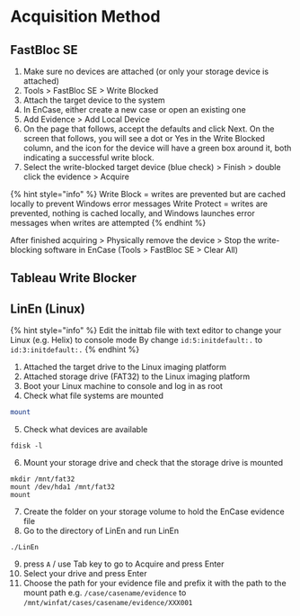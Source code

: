 # Acquisition Method

## FastBloc SE

1. Make sure no devices are attached \(or only your storage device is attached\)
2. Tools &gt; FastBloc SE &gt; Write Blocked
3. Attach the target device to the system
4. In EnCase, either create a new case or open an existing one
5. Add Evidence &gt; Add Local Device
6. On the page that follows, accept the defaults and click Next. On the screen that follows, you will see a dot or Yes in the Write Blocked column, and the icon for the device will have a green box around it, both indicating a successful write block.
7. Select the write-blocked target device \(blue check\) &gt; Finish &gt; double click the evidence &gt; Acquire

{% hint style="info" %}
Write Block = writes are prevented but are cached locally to prevent Windows error messages Write Protect = writes are prevented, nothing is cached locally, and Windows launches error messages when writes are attempted
{% endhint %}

After finished acquiring &gt; Physically remove the device &gt; Stop the write-blocking software in EnCase \(Tools &gt; FastBloc SE &gt; Clear All\)

## Tableau Write Blocker

## LinEn (Linux)

{% hint style="info" %}
Edit the inittab file with text editor to change your Linux (e.g. Helix) to console mode
By change `id:5:initdefault:.` to `id:3:initdefault:.` 
{% endhint %}

1. Attached the target drive to the Linux imaging platform
2. Attached storage drive (FAT32) to the Linux imaging platform
3. Boot your Linux machine to console and log in as root
4. Check what file systems are mounted
```Bash
mount
```
5. Check what devices are available
```
fdisk -l
```
6. Mount your storage drive and check that the storage drive is mounted
```
mkdir /mnt/fat32
mount /dev/hda1 /mnt/fat32
mount
```
7. Create the folder on your storage volume to hold the EnCase evidence file
8. Go to the directory of LinEn and run LinEn
```
./LinEn
```
9. press `A` / use Tab key to go to Acquire and press Enter
10. Select your drive and press Enter
11. Choose the path for your evidence file and prefix it with the path to the mount path e.g. `/case/casename/evidence` to `/mnt/winfat/cases/casename/evidence/XXX001`


